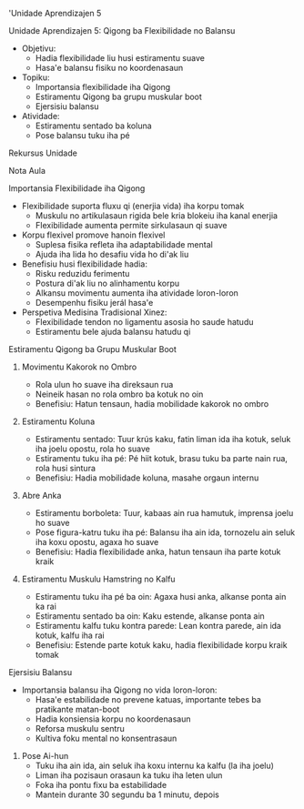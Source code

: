 'Unidade Aprendizajen 5

Unidade Aprendizajen 5: Qigong ba Flexibilidade no Balansu
- Objetivu:
  * Hadia flexibilidade liu husi estiramentu suave
  * Hasa'e balansu fisiku no koordenasaun
- Topiku:
  * Importansia flexibilidade iha Qigong
  * Estiramentu Qigong ba grupu muskular boot
  * Ejersisiu balansu
- Atividade:
  * Estiramentu sentado ba koluna
  * Pose balansu tuku iha pé

Rekursus Unidade

Nota Aula

Importansia Flexibilidade iha Qigong

- Flexibilidade suporta fluxu qi (enerjia vida) iha korpu tomak
  - Muskulu no artikulasaun rigida bele kria blokeiu iha kanal enerjia
  - Flexibilidade aumenta permite sirkulasaun qi suave
- Korpu flexivel promove hanoin flexivel
  - Suplesa fisika refleta iha adaptabilidade mental
  - Ajuda iha lida ho desafiu vida ho di'ak liu
- Benefisiu husi flexibilidade hadia:
  - Risku reduzidu ferimentu
  - Postura di'ak liu no alinhamentu korpu
  - Alkansu movimentu aumenta iha atividade loron-loron
  - Desempenhu fisiku jerál hasa'e
- Perspetiva Medisina Tradisional Xinez:
  - Flexibilidade tendon no ligamentu asosia ho saude hatudu
  - Estiramentu bele ajuda balansu hatudu qi

Estiramentu Qigong ba Grupu Muskular Boot

1. Movimentu Kakorok no Ombro
   - Rola ulun ho suave iha direksaun rua
   - Neineik hasan no rola ombro ba kotuk no oin
   - Benefisiu: Hatun tensaun, hadia mobilidade kakorok no ombro

2. Estiramentu Koluna
   - Estiramentu sentado: Tuur krús kaku, fatin liman ida iha kotuk, seluk iha joelu opostu, rola ho suave
   - Estiramentu tuku iha pé: Pé hiit kotuk, brasu tuku ba parte nain rua, rola husi sintura
   - Benefisiu: Hadia mobilidade koluna, masahe orgaun internu

3. Abre Anka
   - Estiramentu borboleta: Tuur, kabaas ain rua hamutuk, imprensa joelu ho suave
   - Pose figura-katru tuku iha pé: Balansu iha ain ida, tornozelu ain seluk iha koxu opostu, agaxa ho suave
   - Benefisiu: Hadia flexibilidade anka, hatun tensaun iha parte kotuk kraik

4. Estiramentu Muskulu Hamstring no Kalfu
   - Estiramentu tuku iha pé ba oin: Agaxa husi anka, alkanse ponta ain ka rai
   - Estiramentu sentado ba oin: Kaku estende, alkanse ponta ain
   - Estiramentu kalfu tuku kontra parede: Lean kontra parede, ain ida kotuk, kalfu iha rai
   - Benefisiu: Estende parte kotuk kaku, hadia flexibilidade korpu kraik tomak

Ejersisiu Balansu

- Importansia balansu iha Qigong no vida loron-loron:
  - Hasa'e estabilidade no prevene katuas, importante tebes ba pratikante matan-boot
  - Hadia konsiensia korpu no koordenasaun
  - Reforsa muskulu sentru
  - Kultiva foku mental no konsentrasaun

1. Pose Ai-hun
   - Tuku iha ain ida, ain seluk iha koxu internu ka kalfu (la iha joelu)
   - Liman iha pozisaun orasaun ka tuku iha leten ulun
   - Foka iha pontu fixu ba estabilidade
   - Mantein durante 30 segundu ba 1 minutu, depois